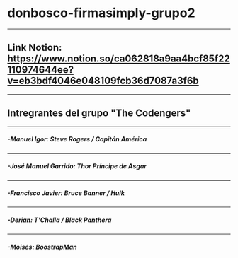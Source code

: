 # donbosco-firmasimply-grupo2
___
## Link Notion: https://www.notion.so/ca062818a9aa4bcf85f22110974644ee?v=eb3bdf4046e048109fcb36d7087a3f6b
___
## Intregrantes del grupo "The Codengers" 
___
##### -Manuel Igor: Steve Rogers / Capitán América
___
##### -José Manuel Garrido: Thor Príncipe de Asgar
___
##### -Francisco Javier: Bruce Banner / Hulk 
___
##### -Derian: T'Challa / Black Panthera
___
##### -Moisés: BoostrapMan
